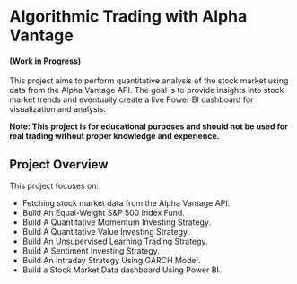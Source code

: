 # Algorithmic Trading with Alpha Vantage
#### (Work in Progress)

This project aims to perform quantitative analysis of the stock market using data from the Alpha Vantage API. The goal is to provide insights into stock market trends and eventually create a live Power BI dashboard for visualization and analysis.


**Note: This project is for educational purposes and should not be used for real trading without proper knowledge and experience.**

## Project Overview
This project focuses on:

* Fetching stock market data from the Alpha Vantage API.
* Build An Equal-Weight S&P 500 Index Fund.
* Build A Quantitative Momentum Investing Strategy.
* Build A Quantitative Value Investing Strategy.
* Build An Unsupervised Learning Trading Strategy.
* Build A Sentiment Investing Strategy.
* Build An Intraday Strategy Using GARCH Model.
* Build a Stock Market Data dashboard Using Power BI.